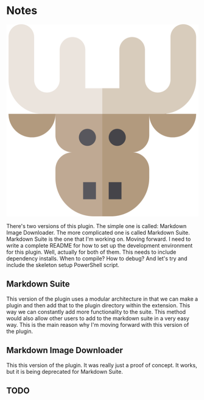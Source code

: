 # Notes

![markdown-moose-logo](../assets/markdown-moose-logo.svg)

There's two versions of this plugin. The simple one is called: Markdown Image Downloader. The more complicated one is called Markdown Suite. Markdown Suite is the one that I'm working on. Moving forward. I need to write a complete README for how to set up the development environment for this plugin. Well, actually for both of them. This needs to include dependency installs. When to compile? How to debug? And let's try and include the skeleton setup PowerShell script.

## Markdown Suite

This version of the plugin uses a modular architecture in that we can make a plugin and then add that to the plugin directory within the extension. This way we can constantly add more functionality to the suite. This method would also allow other users to add to the markdown suite in a very easy way. This is the main reason why I'm moving forward with this version of the plugin.

## Markdown Image Downloader

This this version of the plugin. It was really just a proof of concept. It works, but it is being deprecated for Markdown Suite.

## TODO

